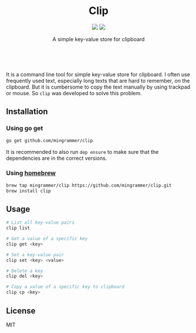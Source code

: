 <br><br>

<h1 align="center">Clip</h1>

<p align="center">
  <a href="/LICENSE"><img src="https://img.shields.io/badge/license-MIT-blue.svg"/></a>
  <a href="https://goreportcard.com/report/github.com/mingrammer/clip"><img src="https://goreportcard.com/badge/github.com/mingrammer/clip"/></a>
</p>

<p align="center">
A simple key-value store for clipboard
</p>

<br><br><br>

It is a command line tool for simple key-value store for clipboard. I often use frequently used text, especially long texts that are hard to remember, on the clipboard. But it is cumbersome to copy the text manually by using trackpad or mouse. So `clip` was developed to solve this problem.

## Installation

### Using go get

```bash
go get github.com/mingrammer/clip
```

It is recommended to also run `dep ensure` to make sure that the dependencies are in the correct versions.

### Using [homebrew](https://brew.sh)

```bash
brew tap mingrammer/clip https://github.com/mingrammer/clip.git
brew install clip
```

## Usage

```bash
# List all key-value pairs
clip list

# Get a value of a specific key
clip get <key>

# Set a key-value pair
clip set <key> <value>

# Delete a key
clip del <key>

# Copy a value of a specific key to clipboard
clip cp <key>
```

## License

MIT
